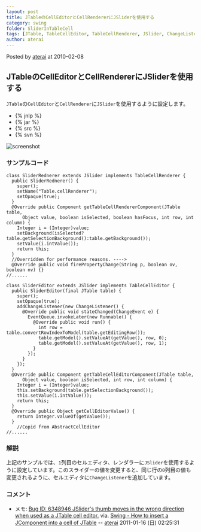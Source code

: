 ```yaml
---
layout: post
title: JTableのCellEditorとCellRendererにJSliderを使用する
category: swing
folder: SliderInTableCell
tags: [JTable, TableCellEditor, TableCellRenderer, JSlider, ChangeListener]
author: aterai
---
```


Posted by [aterai](http://terai.xrea.jp/aterai.html) at 2010-02-08

## JTableのCellEditorとCellRendererにJSliderを使用する
`JTable`の`CellEditor`と`CellRenderer`に`JSlider`を使用するように設定します。

- {% jnlp %}
- {% jar %}
- {% src %}
- {% svn %}

<!-- dummy comment line for breaking list -->

![screenshot](https://lh3.googleusercontent.com/_9Z4BYR88imo/TQTTK5HPd3I/AAAAAAAAAj8/qhIGBo92NNE/s800/SliderInTableCell.png)

### サンプルコード
<pre class="prettyprint"><code>class SliderRednerer extends JSlider implements TableCellRenderer {
  public SliderRednerer() {
    super();
    setName("Table.cellRenderer");
    setOpaque(true);
  }
  @Override public Component getTableCellRendererComponent(JTable table,
      Object value, boolean isSelected, boolean hasFocus, int row, int column) {
    Integer i = (Integer)value;
    setBackground(isSelected?table.getSelectionBackground():table.getBackground());
    setValue(i.intValue());
    return this;
  }
  //Overridden for performance reasons. ----&gt;
  @Override public void firePropertyChange(String p, boolean ov, boolean nv) {}
//......
</code></pre>

<pre class="prettyprint"><code>class SliderEditor extends JSlider implements TableCellEditor {
  public SliderEditor(final JTable table) {
    super();
    setOpaque(true);
    addChangeListener(new ChangeListener() {
      @Override public void stateChanged(ChangeEvent e) {
        EventQueue.invokeLater(new Runnable() {
          @Override public void run() {
            int row = table.convertRowIndexToModel(table.getEditingRow());
            table.getModel().setValueAt(getValue(), row, 0);
            table.getModel().setValueAt(getValue(), row, 1);
          }
        });
      }
    });
  }
  @Override public Component getTableCellEditorComponent(JTable table,
      Object value, boolean isSelected, int row, int column) {
    Integer i = (Integer)value;
    this.setBackground(table.getSelectionBackground());
    this.setValue(i.intValue());
    return this;
  }
  @Override public Object getCellEditorValue() {
    return Integer.valueOf(getValue());
  }
    //Copid from AbstractCellEditor
//......
</code></pre>

### 解説
上記のサンプルでは、`1`列目のセルエディタ、レンダラーに`JSlider`を使用するように設定しています。このスライダーの値を変更すると、同じ行の`0`列目の値も変更されるように、セルエディタに`ChangeListener`を追加しています。

### コメント
- メモ: [Bug ID: 6348946 JSlider's thumb moves in the wrong direction when used as a JTable cell editor.](http://bugs.sun.com/bugdatabase/view_bug.do?bug_id=6348946) via. [Swing - How to insert a JComponent into a cell of JTable](https://forums.oracle.com/thread/2153323) -- [aterai](http://terai.xrea.jp/aterai.html) 2011-01-16 (日) 02:25:31

<!-- dummy comment line for breaking list -->

